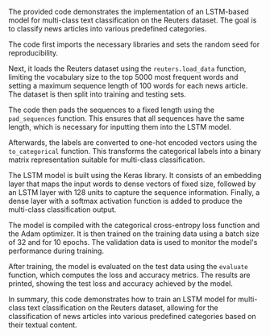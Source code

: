 The provided code demonstrates the implementation of an LSTM-based model for multi-class text classification on the Reuters dataset. The goal is to classify news articles into various predefined categories.

The code first imports the necessary libraries and sets the random seed for reproducibility.

Next, it loads the Reuters dataset using the `reuters.load_data` function, limiting the vocabulary size to the top 5000 most frequent words and setting a maximum sequence length of 100 words for each news article. The dataset is then split into training and testing sets.

The code then pads the sequences to a fixed length using the `pad_sequences` function. This ensures that all sequences have the same length, which is necessary for inputting them into the LSTM model.

Afterwards, the labels are converted to one-hot encoded vectors using the `to_categorical` function. This transforms the categorical labels into a binary matrix representation suitable for multi-class classification.

The LSTM model is built using the Keras library. It consists of an embedding layer that maps the input words to dense vectors of fixed size, followed by an LSTM layer with 128 units to capture the sequence information. Finally, a dense layer with a softmax activation function is added to produce the multi-class classification output.

The model is compiled with the categorical cross-entropy loss function and the Adam optimizer. It is then trained on the training data using a batch size of 32 and for 10 epochs. The validation data is used to monitor the model's performance during training.

After training, the model is evaluated on the test data using the `evaluate` function, which computes the loss and accuracy metrics. The results are printed, showing the test loss and accuracy achieved by the model.

In summary, this code demonstrates how to train an LSTM model for multi-class text classification on the Reuters dataset, allowing for the classification of news articles into various predefined categories based on their textual content.
